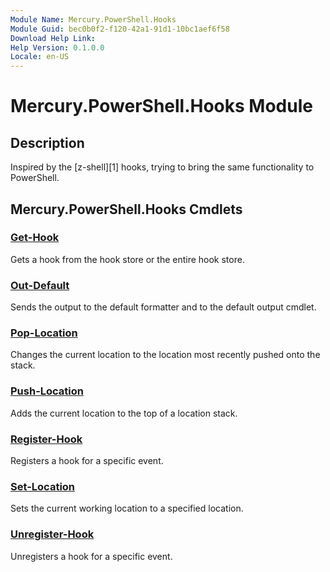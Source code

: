 ```yaml
---
Module Name: Mercury.PowerShell.Hooks
Module Guid: bec0b0f2-f120-42a1-91d1-10bc1aef6f58
Download Help Link:
Help Version: 0.1.0.0
Locale: en-US
---
```


# Mercury.PowerShell.Hooks Module

## Description

Inspired by the [z-shell][1] hooks, trying to bring the same functionality to PowerShell.

## Mercury.PowerShell.Hooks Cmdlets

### [Get-Hook](Get-Hook.md)

Gets a hook from the hook store or the entire hook store.

### [Out-Default](Out-Default.md)

Sends the output to the default formatter and to the default output cmdlet.

### [Pop-Location](Pop-Location.md)

Changes the current location to the location most recently pushed onto the stack.

### [Push-Location](Push-Location.md)

Adds the current location to the top of a location stack.

### [Register-Hook](Register-Hook.md)

Registers a hook for a specific event.

### [Set-Location](Set-Location.md)

Sets the current working location to a specified location.

### [Unregister-Hook](Unregister-Hook.md)

Unregisters a hook for a specific event.
